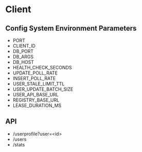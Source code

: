 # Client

## Config System Environment Parameters

* PORT
* CLIENT_ID
* DB_PORT
* DB_ARGS
* DB_HOST
* HEALTH_CHECK_SECONDS
* UPDATE_POLL_RATE
* INSERT_POLL_RATE
* USER_STALE_LIMIT_TTL
* USER_UPDATE_BATCH_SIZE
* USER_API_BASE_URL
* REGISTRY_BASE_URL
* LEASE_DURATION_MS

## API

* /userprofile?user=\<id>
* /users
* /stats